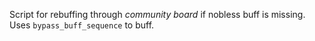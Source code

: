 Script for rebuffing through _community board_ if nobless buff is missing.  
Uses `bypass_buff_sequence` to buff.
